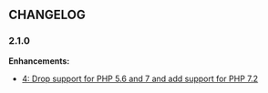 ## CHANGELOG

### 2.1.0

**Enhancements:**

* [4: Drop support for PHP 5.6 and 7 and add support for PHP 7.2](https://github.com/acelaya/ze-content-based-error-handler/issues/4)
